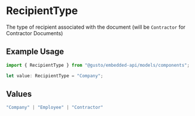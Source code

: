# RecipientType

The type of recipient associated with the document (will be `Contractor` for Contractor Documents)

## Example Usage

```typescript
import { RecipientType } from "@gusto/embedded-api/models/components";

let value: RecipientType = "Company";
```

## Values

```typescript
"Company" | "Employee" | "Contractor"
```